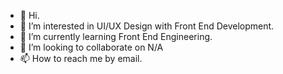 - 👋 Hi.
- 👀 I’m interested in UI/UX Design with Front End Development.
- 🌱 I’m currently learning Front End Engineering.
- 💞️ I’m looking to collaborate on N/A
- 📫 How to reach me by email.

<!---
wallav/wallav is a ✨ special ✨ repository because its `README.md` (this file) appears on your GitHub profile.
You can click the Preview link to take a look at your changes.
--->
